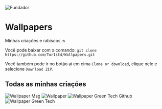 ![Fundador](https://img.shields.io/badge/Fundador-Tur1st4-red.svg?style=for-the-badge&logo=arch-linux)

# Wallpapers
Minhas criações e rabiscos :v


Você pode baixar com o comando: `git clone https://github.com/Tur1st4/Wallpapers.git`

Você também pode ir no botão ai em cima `Clone or download`, clique nele e selecione `Download ZIP`.


## Todas as minhas criações
![Wallpaper Msg](https://user-images.githubusercontent.com/39463391/56072087-dea7d100-5d69-11e9-879e-87228b2e38cc.png)
![Wallpaper](https://user-images.githubusercontent.com/39463391/56072088-dea7d100-5d69-11e9-856f-bced0df9b62c.png)
![Wallpaper Green Tech Github](https://user-images.githubusercontent.com/39463391/57200382-b6268780-6f61-11e9-9b1e-ae383dc4a96b.png)
![Wallpaper Green Tech](https://user-images.githubusercontent.com/39463391/57200383-b6268780-6f61-11e9-871e-8203c4f055d4.png)

